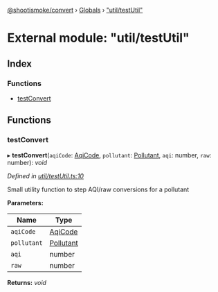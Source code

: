 [@shootismoke/convert](../README.md) › [Globals](../globals.md) › ["util/testUtil"](_util_testutil_.md)

# External module: "util/testUtil"

## Index

### Functions

* [testConvert](_util_testutil_.md#testconvert)

## Functions

###  testConvert

▸ **testConvert**(`aqiCode`: [AqiCode](_types_.md#aqicode), `pollutant`: [Pollutant](_util_pollutant_.md#pollutant), `aqi`: number, `raw`: number): *void*

*Defined in [util/testUtil.ts:10](https://github.com/shootismoke/common/blob/abfb8ac/packages/convert/src/util/testUtil.ts#L10)*

Small utility function to step AQI/raw conversions for a pollutant

**Parameters:**

Name | Type |
------ | ------ |
`aqiCode` | [AqiCode](_types_.md#aqicode) |
`pollutant` | [Pollutant](_util_pollutant_.md#pollutant) |
`aqi` | number |
`raw` | number |

**Returns:** *void*
